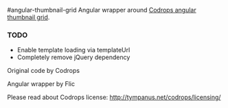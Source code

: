 #angular-thumbnail-grid
Angular wrapper around [Codrops angular thumbnail grid](http://tympanus.net/codrops/?p=14530https://github.com/username/repo/blob/branch/docs/more_words.md).

### TODO
- Enable template loading via templateUrl
- Completely remove jQuery dependency

Original code by Codrops

Angular wrapper by Flic

Please read about Codrops license: http://tympanus.net/codrops/licensing/